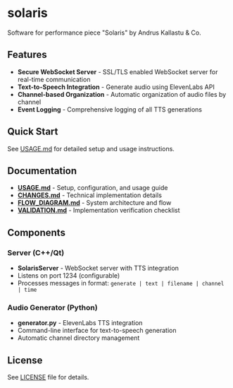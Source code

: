 # solaris
Software for performance piece "Solaris" by Andrus Kallastu &amp; Co.

## Features

- **Secure WebSocket Server** - SSL/TLS enabled WebSocket server for real-time communication
- **Text-to-Speech Integration** - Generate audio using ElevenLabs API
- **Channel-based Organization** - Automatic organization of audio files by channel
- **Event Logging** - Comprehensive logging of all TTS generations

## Quick Start

See [USAGE.md](USAGE.md) for detailed setup and usage instructions.

## Documentation

- **[USAGE.md](USAGE.md)** - Setup, configuration, and usage guide
- **[CHANGES.md](CHANGES.md)** - Technical implementation details
- **[FLOW_DIAGRAM.md](FLOW_DIAGRAM.md)** - System architecture and flow
- **[VALIDATION.md](VALIDATION.md)** - Implementation verification checklist

## Components

### Server (C++/Qt)
- **SolarisServer** - WebSocket server with TTS integration
- Listens on port 1234 (configurable)
- Processes messages in format: `generate | text | filename | channel | time`

### Audio Generator (Python)
- **generator.py** - ElevenLabs TTS integration
- Command-line interface for text-to-speech generation
- Automatic channel directory management

## License

See [LICENSE](LICENSE) file for details.

